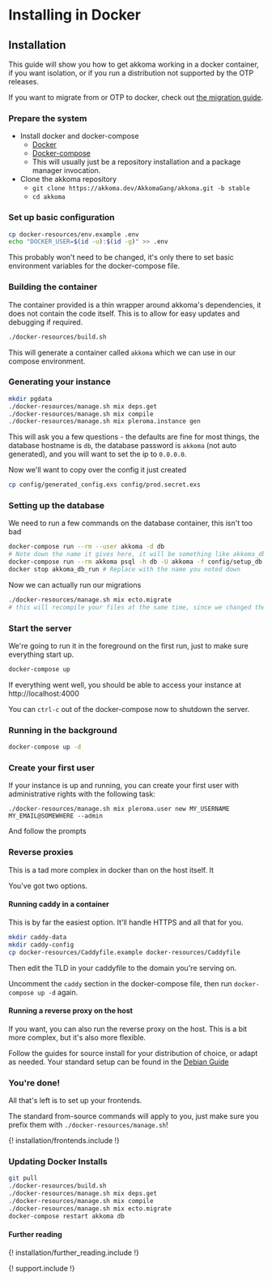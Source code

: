 # Installing in Docker

## Installation

This guide will show you how to get akkoma working in a docker container,
if you want isolation, or if you run a distribution not supported by the OTP
releases.

If you want to migrate from or OTP to docker, check out [the migration guide](./migrating_to_docker_en.md).

### Prepare the system

* Install docker and docker-compose
  * [Docker](https://docs.docker.com/engine/install/) 
  * [Docker-compose](https://docs.docker.com/compose/install/)
  * This will usually just be a repository installation and a package manager invocation.
* Clone the akkoma repository
  * `git clone https://akkoma.dev/AkkomaGang/akkoma.git -b stable`
  * `cd akkoma`

### Set up basic configuration

```bash
cp docker-resources/env.example .env
echo "DOCKER_USER=$(id -u):$(id -g)" >> .env
```

This probably won't need to be changed, it's only there to set basic environment
variables for the docker-compose file.

### Building the container

The container provided is a thin wrapper around akkoma's dependencies, 
it does not contain the code itself. This is to allow for easy updates
and debugging if required.

```bash
./docker-resources/build.sh
```

This will generate a container called `akkoma` which we can use
in our compose environment.

### Generating your instance

```bash
mkdir pgdata
./docker-resources/manage.sh mix deps.get
./docker-resources/manage.sh mix compile
./docker-resources/manage.sh mix pleroma.instance gen
```

This will ask you a few questions - the defaults are fine for most things,
the database hostname is `db`, the database password is `akkoma`
(not auto generated), and you will want to set the ip to `0.0.0.0`.

Now we'll want to copy over the config it just created

```bash
cp config/generated_config.exs config/prod.secret.exs
```

### Setting up the database 

We need to run a few commands on the database container, this isn't too bad

```bash
docker-compose run --rm --user akkoma -d db 
# Note down the name it gives here, it will be something like akkoma_db_run
docker-compose run --rm akkoma psql -h db -U akkoma -f config/setup_db.psql
docker stop akkoma_db_run # Replace with the name you noted down
```

Now we can actually run our migrations

```bash
./docker-resources/manage.sh mix ecto.migrate
# this will recompile your files at the same time, since we changed the config
```

### Start the server

We're going to run it in the foreground on the first run, just to make sure
everything start up.

```bash
docker-compose up
```

If everything went well, you should be able to access your instance at http://localhost:4000

You can `ctrl-c` out of the docker-compose now to shutdown the server.

### Running in the background

```bash
docker-compose up -d
```

### Create your first user

If your instance is up and running, you can create your first user with administrative rights with the following task:

```shell
./docker-resources/manage.sh mix pleroma.user new MY_USERNAME MY_EMAIL@SOMEWHERE --admin
```

And follow the prompts 

### Reverse proxies

This is a tad more complex in docker than on the host itself. It

You've got two options. 

#### Running caddy in a container

This is by far the easiest option. It'll handle HTTPS and all that for you. 

```bash
mkdir caddy-data
mkdir caddy-config
cp docker-resources/Caddyfile.example docker-resources/Caddyfile
```

Then edit the TLD in your caddyfile to the domain you're serving on.

Uncomment the `caddy` section in the docker-compose file,
then run `docker-compose up -d` again.

#### Running a reverse proxy on the host

If you want, you can also run the reverse proxy on the host. This is a bit more complex, but it's also more flexible.

Follow the guides for source install for your distribution of choice, or adapt
as needed. Your standard setup can be found in the [Debian Guide](../debian_based_en/#nginx)

### You're done!

All that's left is to set up your frontends. 

The standard from-source commands will apply to you, just make sure you
prefix them with `./docker-resources/manage.sh`!

{! installation/frontends.include !}

### Updating Docker Installs

```bash
git pull
./docker-resources/build.sh
./docker-resources/manage.sh mix deps.get
./docker-resources/manage.sh mix compile
./docker-resources/manage.sh mix ecto.migrate
docker-compose restart akkoma db
```

#### Further reading

{! installation/further_reading.include !}

{! support.include !}
